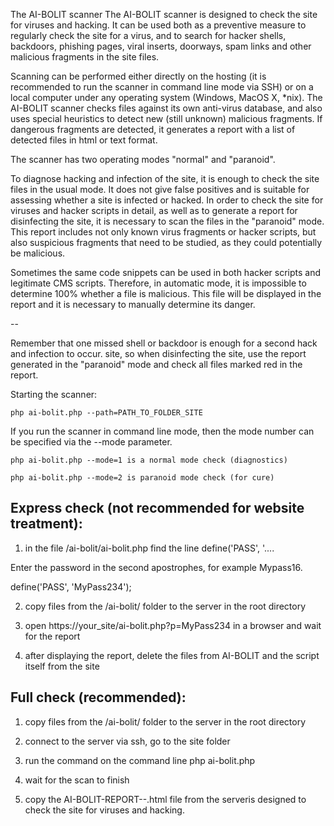 The AI-BOLIT scanner The AI-BOLIT scanner is designed to check the site for viruses and hacking. It can be used both as a preventive measure to regularly check the site for a virus, and to search for hacker shells, backdoors, phishing pages, viral inserts, doorways, spam links and other malicious fragments in the site files.

Scanning can be performed either directly on the hosting (it is recommended to run the scanner in command line mode via SSH) or on a local computer under any operating system (Windows, MacOS X, *nix). The AI-BOLIT scanner checks files against its own anti-virus database, and also uses special heuristics to detect new (still unknown) malicious fragments. If dangerous fragments are detected, it generates a report with a list of detected files in html or text format.

The scanner has two operating modes "normal" and "paranoid".

To diagnose hacking and infection of the site, it is enough to check the site files in the usual mode. It does not give false positives and is suitable for assessing whether a site is infected or hacked. In order to check the site for viruses and hacker scripts in detail, as well as to generate a report for disinfecting the site, it is necessary to scan the files in the "paranoid" mode. This report includes not only known virus fragments or hacker scripts, but also suspicious fragments that need to be studied, as they could potentially be malicious.

Sometimes the same code snippets can be used in both hacker scripts and legitimate CMS scripts. Therefore, in automatic mode, it is impossible to determine 100% whether a file is malicious. This file will be displayed in the report and it is necessary to manually determine its danger.

--

Remember that one missed shell or backdoor is enough for a second hack and infection to occur.
site, so when disinfecting the site, use the report generated in the "paranoid" mode and check all files marked
red in the report.

Starting the scanner:

```php ai-bolit.php --path=PATH_TO_FOLDER_SITE```

If you run the scanner in command line mode, then the mode number can be specified via the --mode parameter.

`php ai-bolit.php --mode=1 is a normal mode check (diagnostics)`

`php ai-bolit.php --mode=2 is paranoid mode check (for cure)`




Express check (not recommended for website treatment):
--------------------------------

1. in the file /ai-bolit/ai-bolit.php find the line
define('PASS', '....

Enter the password in the second apostrophes, for example Mypass16.

define('PASS', 'MyPass234');

2. copy files from the /ai-bolit/ folder to the server in the root directory

3. open https://your_site/ai-bolit.php?p=MyPass234 in a browser and wait for the report

4. after displaying the report, delete the files from AI-BOLIT and the script itself from the site



Full check (recommended):
--------------------------------

1. copy files from the /ai-bolit/ folder to the server in the root directory

2. connect to the server via ssh, go to the site folder

3. run the command on the command line
    php ai-bolit.php

4. wait for the scan to finish

5. copy the AI-BOLIT-REPORT-<date>-<time>.html file from the serveris designed to check the site for viruses and hacking.

